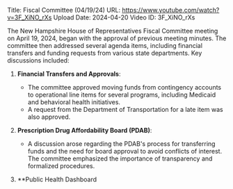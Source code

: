Title: Fiscal Committee (04/19/24)
URL: https://www.youtube.com/watch?v=3F_XiNO_rXs
Upload Date: 2024-04-20
Video ID: 3F_XiNO_rXs

The New Hampshire House of Representatives Fiscal Committee meeting on April 19, 2024, began with the approval of previous meeting minutes. The committee then addressed several agenda items, including financial transfers and funding requests from various state departments. Key discussions included:

1. **Financial Transfers and Approvals**:
   - The committee approved moving funds from contingency accounts to operational line items for several programs, including Medicaid and behavioral health initiatives.
   - A request from the Department of Transportation for a late item was also approved.

2. **Prescription Drug Affordability Board (PDAB)**:
   - A discussion arose regarding the PDAB's process for transferring funds and the need for board approval to avoid conflicts of interest. The committee emphasized the importance of transparency and formalized procedures.

3. **Public Health Dashboard